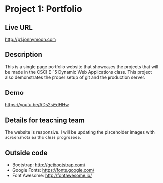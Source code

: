 # Project 1: Portfolio

## Live URL
<http://p1.jonnymoon.com>

## Description
This is a single page portfolio website that showcases the projects that will be made in the CSCI E-15 Dynamic Web Applications class. This project also demonstrates the proper setup of git and the production server.

## Demo
<https://youtu.be/ADs2siEdHHw>

## Details for teaching team
The website is responsive. I will be updating the placeholder images with screenshots as the class progresses.

## Outside code
* Bootstrap: http://getbootstrap.com/
* Google Fonts: https://fonts.google.com/
* Font Awesome: http://fontawesome.io/
